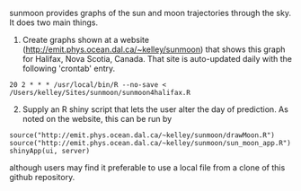 sunmoon provides graphs of the sun and moon trajectories through the sky.  It does two main things.

1. Create graphs shown at a website
   (http://emit.phys.ocean.dal.ca/~kelley/sunmoon) that shows this graph for
Halifax, Nova Scotia, Canada.  That site is auto-updated daily with the
following 'crontab' entry.
```
20 2 * * * /usr/local/bin/R --no-save < /Users/kelley/Sites/sunmoon/sunmoon4halifax.R
```

2. Supply an R shiny script that lets the user alter the day of prediction.
As noted on the website, this can be run by
```
source("http://emit.phys.ocean.dal.ca/~kelley/sunmoon/drawMoon.R")
source("http://emit.phys.ocean.dal.ca/~kelley/sunmoon/sun_moon_app.R")
shinyApp(ui, server)
```
although users may find it preferable to use a local file from a clone of this
github repository.


